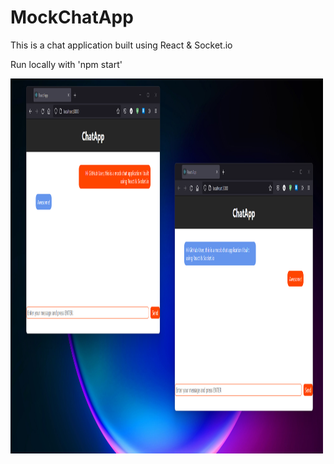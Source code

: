 # MockChatApp

This is a chat application built using React & Socket.io

Run locally with 'npm start'

<img src="ChatAppDemo.png" alt=".." width="500" height="600">

